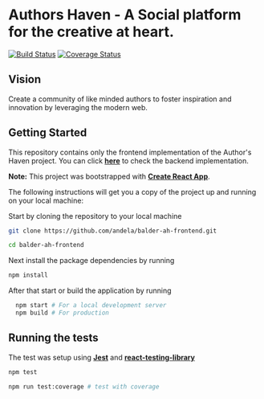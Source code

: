 # Authors Haven - A Social platform for the creative at heart.

[![Build Status](https://travis-ci.org/andela/balder-ah-frontend.svg?branch=staging)](https://travis-ci.org/andela/balder-ah-frontend)
[![Coverage Status](https://coveralls.io/repos/github/andela/balder-ah-frontend/badge.svg?branch=staging)](https://coveralls.io/github/andela/balder-ah-frontend?branch=staging)

## Vision

Create a community of like minded authors to foster inspiration and innovation by leveraging the modern web.

## Getting Started

This repository contains only the frontend implementation of the Author's Haven project. You can click **[here](https://github.com/andela/balder-ah-backend)** to check the backend implementation.

**Note:** This project was bootstrapped with **[Create React App](https://github.com/facebook/create-react-app)**.

The following instructions will get you a copy of the project up and running on your local machine:

Start by cloning the repository to your local machine

```bash
git clone https://github.com/andela/balder-ah-frontend.git

cd balder-ah-frontend
```

Next install the package dependencies by running

```bash
npm install
```

After that start or build the application by running

```bash
  npm start # For a local development server
  npm build # For production
```

## Running the tests

The test was setup using **[Jest](https://jestjs.io/en/)** and **[react-testing-library](https://testing-library.com/react)**

```bash
npm test

npm run test:coverage # test with coverage

```
